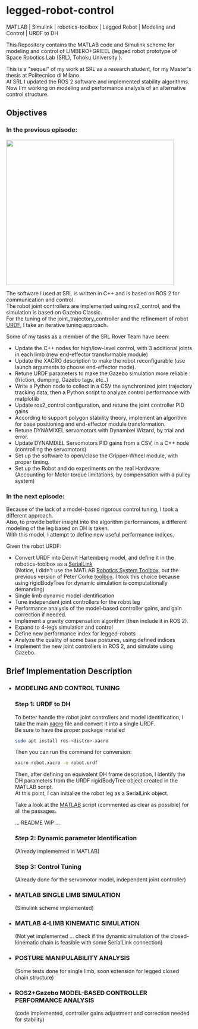 # legged-robot-control
MATLAB | Simulink | robotics-toolbox | Legged Robot | Modeling and Control | URDF to DH 

This Repository contains the MATLAB code and Simulink scheme for modeling and control of LIMBERO+GRIEEL (legged robot prototype of Space Robotics Lab (SRL), Tohoku University ).<br/>

This is a "sequel" of my work at SRL as a research student, for my Master's thesis at Politecnico di Milano. <br/>
At SRL I updated the ROS 2 software and implemented stability algorithms. <br/>
Now I'm working on modeling and performance analysis of an alternative control structure. 

## Objectives

### In the previous episode:

<img width=450 height=390 src=https://github.com/AlePuglisi/legged-robot-control/blob/main/image_video/transform_sequence_algorithm_GIF.gif>

The software I used at SRL is written in C++ and is based on ROS 2 for communication and control.<br/>
The robot joint controllers are implemented using ros2_control, and the simulation is based on Gazebo Classic.<br/>
For the tuning of the joint_trajectory_controller and the refinement of robot [URDF](https://docs.ros.org/en/humble/Tutorials/Intermediate/URDF/URDF-Main.html), I take an iterative tuning approach.<br/>

Some of my tasks as a member of the SRL Rover Team have been: 
- Update the C++ nodes for high/low-level control, with 3 additional joints in each limb (new end-effector transformable module)
- Update the XACRO description to make the robot reconfigurable (use launch arguments to choose end-effector mode).
- Retune URDF parameters to make the Gazebo simulation more reliable (friction, dumping, Gazebo tags, etc..)
- Write a Python node to collect in a CSV the synchronized joint trajectory tracking data, then a Python script to analyze control performance with matplotlib
- Update ros2_control configuration, and retune the joint controller PID gains
- According to support polygon stability theory, implement an algorithm for base positioning and end-effector module transformation.
- Retune DYNAMIXEL servomotors with Dynamixel Wizard, by trial and error.
- Update DYNAMIXEL Servomotors PID gains from a CSV, in a C++ node (controlling the servomotors)
- Set up the software to open/close the Gripper-Wheel module, with proper timing.
- Set up the Robot and do experiments on the real Hardware. <br/>
  (Accounting for Motor torque limitations, by compensation with a pulley system)
  
### In the next episode: 
Because of the lack of a model-based rigorous control tuning, I took a different approach.<br/> 
Also, to provide better insight into the algorithm performances, a different modeling of the leg based on DH is taken. <br/>
With this model, I attempt to define new useful performance indices.

Given the robot URDF:
- Convert URDF into Denvit Hartemberg model, and define it in the robotics-toolbox as a [SerialLink](https://www.petercorke.com/RTB/r9/html/SerialLink.html) <br/>
  (Notice, I didn't use the MATLAB [Robotics System Toolbox](https://it.mathworks.com/products/robotics.html), but the previous version of Peter Corke [toolbox](https://petercorke.com/toolboxes/robotics-toolbox/).
  I took this choice because using rigidBodyTree for dynamic simulation is computationally demanding)
- Single limb dynamic model identification 
- Tune independent joint controllers for the robot leg
- Performance analysis of the model-based controller gains, and gain correction if needed.
- Implement a gravity compensation algorithm (then include it in ROS 2). 
- Expand to 4-legs simulation and control
- Define new performance index for legged-robots
- Analyze the quality of some base postures, using defined indices
- Implement the new joint controllers in ROS 2, and simulate using Gazebo.

## Brief Implementation Description 

- ### MODELING AND CONTROL TUNING 
    ### Step 1: URDF to DH
    To better handle the robot joint controllers and model identification, I take the main [xacro](https://docs.ros.org/en/humble/Tutorials/Intermediate/URDF/Using-Xacro-to-Clean-Up-a-URDF-File.html) file and convert it into a single 
    URDF.<br/>
    Be sure to have the proper package installed
    ```bash
    sudo apt install ros-<distro>-xacro
    ```
    Then you can run the command for conversion: 
    ```bash
    xacro robot.xacro -o robot.urdf
    ```
    
    Then, after defining an equivalent DH frame description, I identify the DH parameters from the URDF rigidBodyTree object created in the MATLAB script.<br/>
    At this point, I can initialize the robot leg as a SerialLink object. 
    
    Take a look at the [MATLAB](https://github.com/AlePuglisi/legged-robot-control/blob/main/limberoGrieel_leg_DH.m) script (commented as clear as possible) for all the passages. 
    
     ... README WIP ...
    ### Step 2: Dynamic parameter Identification 
    (Already implemented in MATLAB)
    
    ### Step 3: Control Tuning 
    (Already done for the servomotor model, independent joint controller) 

- ### MATLAB SINGLE LIMB SIMULATION
  (Simulink scheme implemented)
  
- ### MATLAB 4-LIMB KINEMATIC SIMULATION
  (Not yet implemented ... check if the dynamic simulation of the closed-kinematic chain is feasible with some SerialLink connection)
  
- ### POSTURE MANIPULABILITY ANALYSIS
  (Some tests done for single limb, soon extension for legged closed chain structure)
  
- ### ROS2+Gazebo MODEL-BASED CONTROLLER PERFORMANCE ANALYSIS
  (code implemented, controller gains adjustment and correction needed for stability) 
  



